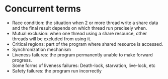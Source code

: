 # Concurrent terms

* Race condition: the situation when 2 or more thread write a share data and the final result depends on which thread run precisely when.
* Mutual exclusion: when one thread using a share resource, other threads will be excluded from using it.
* Critical regions: part of the program where shared resource is accessed.
* Synchronization mechanism
* Liveness failures: the program permanently unable to make forward progress.  
  Some forms of liveness failures: Death-lock, starvation, live-lock, etc
* Safety failures: the program run incorrectly